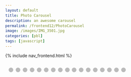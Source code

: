 ```yaml
---
layout: default
title: Photo Carousel
description: an awesome carousel
permalink: /frontend12/PhotoCarousel
image: /images/IMG_3501.jpg
categories: [pbl]
tags: [javascript]
---
```


{% include nav_frontend.html %}

<html>
<!-- Slideshow container -->
<div class="slideshow-container">

  <!-- Full-width images with number and caption text -->
  <div class="mySlides fade">
    <div class="numbertext">1 / 16</div>
    <img src="/imagescarousel/IMG_3501.jpg" style="width:100%">
    <div class="text">Caption Text</div>
  </div>

<div class="mySlides fade">
    <div class="numbertext">2 / 16</div>
    <img src="/imagescarousel/IMG_1157.JPG" style="width:100%">
    <div class="text">Caption Text</div>
  </div>


  <div class="mySlides fade">
    <div class="numbertext">3 / 16</div>
    <img src="/imagescarousel/IMG_6068.jpg" style="width:100%">
    <div class="text">Caption Two</div>
  </div>

  <div class="mySlides fade">
    <div class="numbertext">4 / 16</div>
    <img src="/imagescarousel/0101161417_HDR_Original.jpg" style="width:100%">
    <div class="text">Caption Three</div>
  </div>

  <div class="mySlides fade">
    <div class="numbertext">5 / 16</div>
    <img src="/imagescarousel/IMG_7613.jpg" style="width:100%">
    <div class="text">Caption Three</div>
  </div>

   <div class="mySlides fade">
    <div class="numbertext">6 / 16</div>
    <img src="/imagescarousel/IMG_0653.jpg" style="width:100%">
    <div class="text">Caption Three</div>
  </div>

  <div class="mySlides fade">
    <div class="numbertext">7 / 16</div>
    <img src="/imagescarousel/9B60FA77-226E-4C2C-A2CE-8C1BA9A9DA77.jpg" style="width:100%">
    <div class="text">Caption Three</div>
  </div>

  
  <div class="mySlides fade">
    <div class="numbertext">8 / 16</div>
    <img src="/imagescarousel/446A7ECE-D696-432A-8408-92317011EDFD.jpg" style="width:100%">
    <div class="text">Caption Three</div>
  </div>

  <div class="mySlides fade">
    <div class="numbertext">9 / 16</div>
    <img src="/imagescarousel/446A7ECE-D696-432A-8408-92317011EDFD.jpg" style="width:100%">
    <div class="text">Caption Three</div>
  </div>

  <div class="mySlides fade">
    <div class="numbertext">10 / 16</div>
    <img src="/imagescarousel/imageone.jpg" style="width:100%">
    <div class="text">Caption Three</div>
  </div>

  <div class="mySlides fade">
    <div class="numbertext">11 / 16</div>
    <img src="/imagescarousel/imagetwo.jpg" style="width:100%">
    <div class="text">Caption Three</div>
  </div>

  <div class="mySlides fade">
    <div class="numbertext">12 / 16</div>
    <img src="/imagescarousel/imagethree.JPG" style="width:100%">
    <div class="text">Caption Three</div>
  </div>

  <div class="mySlides fade">
    <div class="numbertext">13 / 16</div>
    <img src="/imagescarousel/PHOTO-2022-05-29-16-05-27.jpg" style="width:100%">
    <div class="text">Caption Three</div>
  </div>

  <div class="mySlides fade">
    <div class="numbertext">14 / 16</div>
    <img src="/imagescarousel/PHOTO-2022-06-17-16-58-00.jpg" style="width:100%">
    <div class="text">Caption Three</div>
  </div>

  
  <div class="mySlides fade">
    <div class="numbertext">15 / 16</div>
    <img src="/imagescarousel/qinnis.jpg" style="width:100%">
    <div class="text">Caption Three</div>
  </div>

  
  <div class="mySlides fade">
    <div class="numbertext">16 / 16</div>
    <img src="/imagescarousel/queens.jpg" style="width:100%">
    <div class="text">Caption Three</div>
  </div>

  <!-- Next and previous buttons -->
  <a class="prev" onclick="plusSlides(-1)">&#10094;</a>
  <a class="next" onclick="plusSlides(1)">&#10095;</a>

</div>
<br>

<!-- The dots/circles -->
<div style="text-align:center">
  <span class="dot" onclick="currentSlide(1)"></span>
  <span class="dot" onclick="currentSlide(2)"></span>
  <span class="dot" onclick="currentSlide(3)"></span>
  <span class="dot" onclick="currentSlide(3)"></span>
  <span class="dot" onclick="currentSlide(4)"></span>
  <span class="dot" onclick="currentSlide(5)"></span>
  <span class="dot" onclick="currentSlide(6)"></span>
  <span class="dot" onclick="currentSlide(7)"></span>
  <span class="dot" onclick="currentSlide(8)"></span>
  <span class="dot" onclick="currentSlide(9)"></span>
  <span class="dot" onclick="currentSlide(10)"></span>
  <span class="dot" onclick="currentSlide(11)"></span>
  <span class="dot" onclick="currentSlide(12)"></span>
  <span class="dot" onclick="currentSlide(13)"></span>
  <span class="dot" onclick="currentSlide(14)"></span>
  <span class="dot" onclick="currentSlide(15)"></span>
  <span class="dot" onclick="currentSlide(16)"></span>



</div>
</html>


<style>
    * {box-sizing:border-box}

/* Slideshow container */
.slideshow-container {
  max-width: 1000px;
  position: relative;
  margin: auto;
}

/* Hide the images by default */
.mySlides {
  display: none;
}

/* Next & previous buttons */
.prev, .next {
  cursor: pointer;
  position: absolute;
  top: 50%;
  width: auto;
  margin-top: -22px;
  padding: 16px;
  color: white;
  font-weight: bold;
  font-size: 18px;
  transition: 0.6s ease;
  border-radius: 0 3px 3px 0;
  user-select: none;
}

/* Position the "next button" to the right */
.next {
  right: 0;
  border-radius: 3px 0 0 3px;
}

/* On hover, add a black background color with a little bit see-through */
.prev:hover, .next:hover {
  background-color: rgba(0,0,0,0.8);
}

/* Caption text */
.text {
  color: #f2f2f2;
  font-size: 15px;
  padding: 8px 12px;
  position: absolute;
  bottom: 8px;
  width: 100%;
  text-align: center;
}

/* Number text (1/3 etc) */
.numbertext {
  color: #f2f2f2;
  font-size: 12px;
  padding: 8px 12px;
  position: absolute;
  top: 0;
}

/* The dots/bullets/indicators */
.dot {
  cursor: pointer;
  height: 15px;
  width: 15px;
  margin: 0 2px;
  background-color: #bbb;
  border-radius: 50%;
  display: inline-block;
  transition: background-color 0.6s ease;
}

.active, .dot:hover {
  background-color: #717171;
}

/* Fading animation */
.fade {
  animation-name: fade;
  animation-duration: 1.5s;
}

@keyframes fade {
  from {opacity: .4}
  to {opacity: 1}
}
</style>
<script>
let slideIndex = 1;
showSlides(slideIndex);

// Next/previous controls
function plusSlides(n) {
  showSlides(slideIndex += n);
}

// Thumbnail image controls
function currentSlide(n) {
  showSlides(slideIndex = n);
}

function showSlides(n) {
  let i;
  let slides = document.getElementsByClassName("mySlides");
  let dots = document.getElementsByClassName("dot");
  if (n > slides.length) {slideIndex = 1}
  if (n < 1) {slideIndex = slides.length}
  for (i = 0; i < slides.length; i++) {
    slides[i].style.display = "none";
  }
  for (i = 0; i < dots.length; i++) {
    dots[i].className = dots[i].className.replace(" active", "");
  }
  slides[slideIndex-1].style.display = "block";
  dots[slideIndex-1].className += " active";
}

</script>